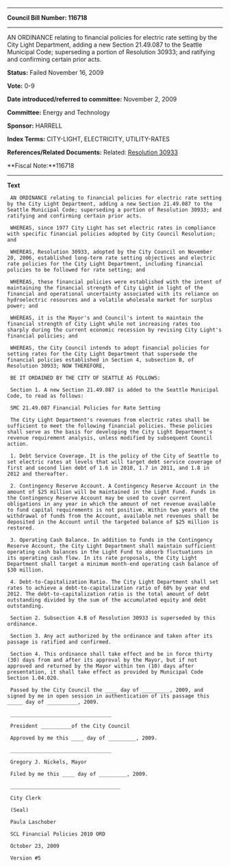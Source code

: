 

********

**Council Bill Number: 116718**
********

 AN ORDINANCE relating to financial policies for electric rate setting by the City Light Department, adding a new Section 21.49.087 to the Seattle Municipal Code; superseding a portion of Resolution 30933; and ratifying and confirming certain prior acts.

**Status:** Failed November 16, 2009
   
**Vote:** 0-9
   
   
**Date introduced/referred to committee:** November 2, 2009
   
**Committee:** Energy and Technology
   
**Sponsor:** HARRELL
   
   
**Index Terms:** CITY-LIGHT, ELECTRICITY, UTILITY-RATES

**References/Related Documents:** Related: [Resolution 30933](http://clerk.ci.seattle.wa.us/~scripts/nph-brs.exe?s1=&s3=30933&s2=&s4=&Sect4=AND&l=20&Sect2=THESON&Sect3=PLURON&Sect5=RESN1&Sect6=HITOFF&d=RES3&p=1&u=%2F~public%2Fresn1.htm&r=0&f=S)

**Fiscal Note:**116718

********

**Text**
   
```
 AN ORDINANCE relating to financial policies for electric rate setting by the City Light Department, adding a new Section 21.49.087 to the Seattle Municipal Code; superseding a portion of Resolution 30933; and ratifying and confirming certain prior acts.

 WHEREAS, since 1977 City Light has set electric rates in compliance with specific financial policies adopted by City Council Resolution; and

 WHEREAS, Resolution 30933, adopted by the City Council on November 20, 2006, established long-term rate setting objectives and electric rate policies for the City Light Department, including financial policies to be followed for rate setting; and

 WHEREAS, these financial policies were established with the intent of maintaining the financial strength of City Light in light of the financial and operational uncertainty associated with its reliance on hydroelectric resources and a volatile wholesale market for surplus power; and

 WHEREAS, it is the Mayor's and Council's intent to maintain the financial strength of City Light while not increasing rates too sharply during the current economic recession by revising City Light's financial policies; and

 WHEREAS, the City Council intends to adopt financial policies for setting rates for the City Light Department that supersede the financial policies established in Section 4, subsection B, of Resolution 30933; NOW THEREFORE,

 BE IT ORDAINED BY THE CITY OF SEATTLE AS FOLLOWS:

 Section 1. A new Section 21.49.087 is added to the Seattle Municipal Code, to read as follows:

 SMC 21.49.087 Financial Policies for Rate Setting

 The City Light Department's revenues from electric rates shall be sufficient to meet the following financial policies. These policies shall serve as the basis for developing the City Light Department's revenue requirement analysis, unless modified by subsequent Council action.

 1. Debt Service Coverage. It is the policy of the City of Seattle to set electric rates at levels that will target debt service coverage of first and second lien debt of 1.6 in 2010, 1.7 in 2011, and 1.8 in 2012 and thereafter.

 2. Contingency Reserve Account. A Contingency Reserve Account in the amount of $25 million will be maintained in the Light Fund. Funds in the Contingency Reserve Account may be used to cover current obligations in any year in which the amount of net revenue available to fund capital requirements is not positive. Within two years of the withdrawal of funds from the Account, available net revenues shall be deposited in the Account until the targeted balance of $25 million is restored.

 3. Operating Cash Balance. In addition to funds in the Contingency Reserve Account, the City Light Department shall maintain sufficient operating cash balances in the Light Fund to absorb fluctuations in its operating cash flow. In its rate proposals, the City Light Department shall target a minimum month-end operating cash balance of $30 million.

 4. Debt-to-Capitalization Ratio. The City Light Department shall set rates to achieve a debt-to-capitalization ratio of 60% by year end 2012. The debt-to-capitalization ratio is the total amount of debt outstanding divided by the sum of the accumulated equity and debt outstanding.

 Section 2. Subsection 4.B of Resolution 30933 is superseded by this ordinance.

 Section 3. Any act authorized by the ordinance and taken after its passage is ratified and confirmed.

 Section 4. This ordinance shall take effect and be in force thirty (30) days from and after its approval by the Mayor, but if not approved and returned by the Mayor within ten (10) days after presentation, it shall take effect as provided by Municipal Code Section 1.04.020.

 Passed by the City Council the ____ day of _________, 2009, and signed by me in open session in authentication of its passage this _____ day of __________, 2009.

 _________________________________

 President __________of the City Council

 Approved by me this ____ day of _________, 2009.

 _________________________________

 Gregory J. Nickels, Mayor

 Filed by me this ____ day of _________, 2009.

 ____________________________________

 City Clerk

 (Seal)

 Paula Laschober

 SCL Financial Policies 2010 ORD

 October 23, 2009

 Version #5

```

